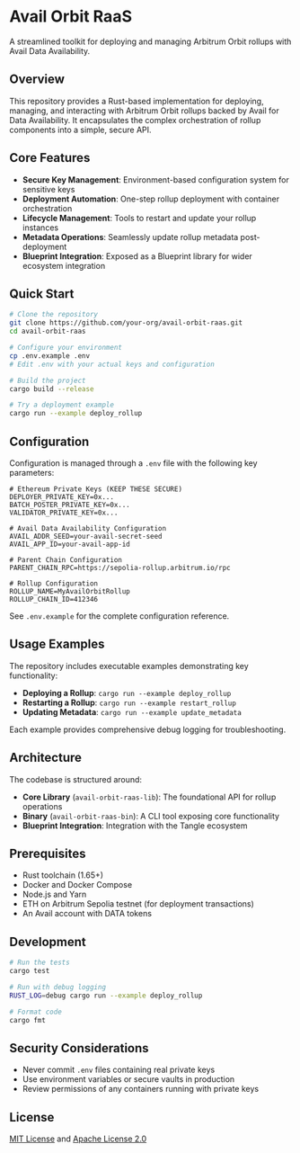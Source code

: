 # Avail Orbit RaaS

A streamlined toolkit for deploying and managing Arbitrum Orbit rollups with Avail Data Availability.

## Overview

This repository provides a Rust-based implementation for deploying, managing, and interacting with Arbitrum Orbit rollups backed by Avail for Data Availability. It encapsulates the complex orchestration of rollup components into a simple, secure API.

## Core Features

- **Secure Key Management**: Environment-based configuration system for sensitive keys
- **Deployment Automation**: One-step rollup deployment with container orchestration
- **Lifecycle Management**: Tools to restart and update your rollup instances
- **Metadata Operations**: Seamlessly update rollup metadata post-deployment
- **Blueprint Integration**: Exposed as a Blueprint library for wider ecosystem integration

## Quick Start

```bash
# Clone the repository
git clone https://github.com/your-org/avail-orbit-raas.git
cd avail-orbit-raas

# Configure your environment
cp .env.example .env
# Edit .env with your actual keys and configuration

# Build the project
cargo build --release

# Try a deployment example
cargo run --example deploy_rollup
```

## Configuration

Configuration is managed through a `.env` file with the following key parameters:

```
# Ethereum Private Keys (KEEP THESE SECURE)
DEPLOYER_PRIVATE_KEY=0x...
BATCH_POSTER_PRIVATE_KEY=0x...
VALIDATOR_PRIVATE_KEY=0x...

# Avail Data Availability Configuration
AVAIL_ADDR_SEED=your-avail-secret-seed
AVAIL_APP_ID=your-avail-app-id

# Parent Chain Configuration
PARENT_CHAIN_RPC=https://sepolia-rollup.arbitrum.io/rpc

# Rollup Configuration
ROLLUP_NAME=MyAvailOrbitRollup
ROLLUP_CHAIN_ID=412346
```

See `.env.example` for the complete configuration reference.

## Usage Examples

The repository includes executable examples demonstrating key functionality:

- **Deploying a Rollup**: `cargo run --example deploy_rollup`
- **Restarting a Rollup**: `cargo run --example restart_rollup`
- **Updating Metadata**: `cargo run --example update_metadata`

Each example provides comprehensive debug logging for troubleshooting.

## Architecture

The codebase is structured around:

- **Core Library** (`avail-orbit-raas-lib`): The foundational API for rollup operations
- **Binary** (`avail-orbit-raas-bin`): A CLI tool exposing core functionality
- **Blueprint Integration**: Integration with the Tangle ecosystem

## Prerequisites

- Rust toolchain (1.65+)
- Docker and Docker Compose
- Node.js and Yarn
- ETH on Arbitrum Sepolia testnet (for deployment transactions)
- An Avail account with DATA tokens

## Development

```bash
# Run the tests
cargo test

# Run with debug logging
RUST_LOG=debug cargo run --example deploy_rollup

# Format code
cargo fmt
```

## Security Considerations

- Never commit `.env` files containing real private keys
- Use environment variables or secure vaults in production
- Review permissions of any containers running with private keys

## License

[MIT License](LICENSE) and [Apache License 2.0](LICENSE-APACHE)
